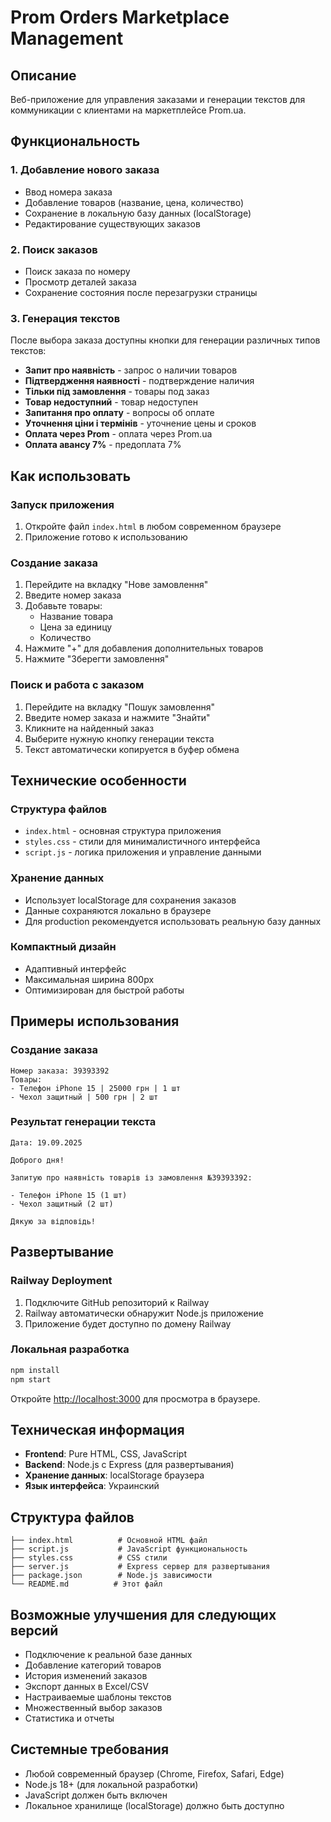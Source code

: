 # Prom Orders Marketplace Management

## Описание
Веб-приложение для управления заказами и генерации текстов для коммуникации с клиентами на маркетплейсе Prom.ua.

## Функциональность

### 1. Добавление нового заказа
- Ввод номера заказа
- Добавление товаров (название, цена, количество)
- Сохранение в локальную базу данных (localStorage)
- Редактирование существующих заказов

### 2. Поиск заказов
- Поиск заказа по номеру
- Просмотр деталей заказа
- Сохранение состояния после перезагрузки страницы

### 3. Генерация текстов
После выбора заказа доступны кнопки для генерации различных типов текстов:
- **Запит про наявність** - запрос о наличии товаров
- **Підтвердження наявності** - подтверждение наличия
- **Тільки під замовлення** - товары под заказ
- **Товар недоступний** - товар недоступен
- **Запитання про оплату** - вопросы об оплате
- **Уточнення ціни і термінів** - уточнение цены и сроков
- **Оплата через Prom** - оплата через Prom.ua
- **Оплата авансу 7%** - предоплата 7%

## Как использовать

### Запуск приложения
1. Откройте файл `index.html` в любом современном браузере
2. Приложение готово к использованию

### Создание заказа
1. Перейдите на вкладку "Нове замовлення"
2. Введите номер заказа
3. Добавьте товары:
   - Название товара
   - Цена за единицу
   - Количество
4. Нажмите "+" для добавления дополнительных товаров
5. Нажмите "Зберегти замовлення"

### Поиск и работа с заказом
1. Перейдите на вкладку "Пошук замовлення"
2. Введите номер заказа и нажмите "Знайти"
3. Кликните на найденный заказ
4. Выберите нужную кнопку генерации текста
5. Текст автоматически копируется в буфер обмена

## Технические особенности

### Структура файлов
- `index.html` - основная структура приложения
- `styles.css` - стили для минималистичного интерфейса
- `script.js` - логика приложения и управление данными

### Хранение данных
- Использует localStorage для сохранения заказов
- Данные сохраняются локально в браузере
- Для production рекомендуется использовать реальную базу данных

### Компактный дизайн
- Адаптивный интерфейс
- Максимальная ширина 800px
- Оптимизирован для быстрой работы

## Примеры использования

### Создание заказа
```
Номер заказа: 39393392
Товары:
- Телефон iPhone 15 | 25000 грн | 1 шт
- Чехол защитный | 500 грн | 2 шт
```

### Результат генерации текста
```
Дата: 19.09.2025

Доброго дня!

Запитую про наявність товарів із замовлення №39393392:

- Телефон iPhone 15 (1 шт)
- Чехол защитный (2 шт)

Дякую за відповідь!
```

## Развертывание

### Railway Deployment
1. Подключите GitHub репозиторий к Railway
2. Railway автоматически обнаружит Node.js приложение
3. Приложение будет доступно по домену Railway

### Локальная разработка
```bash
npm install
npm start
```

Откройте [http://localhost:3000](http://localhost:3000) для просмотра в браузере.

## Техническая информация
- **Frontend**: Pure HTML, CSS, JavaScript
- **Backend**: Node.js с Express (для развертывания)
- **Хранение данных**: localStorage браузера
- **Язык интерфейса**: Украинский

## Структура файлов
```
├── index.html          # Основной HTML файл
├── script.js           # JavaScript функциональность  
├── styles.css          # CSS стили
├── server.js           # Express сервер для развертывания
├── package.json        # Node.js зависимости
└── README.md          # Этот файл
```

## Возможные улучшения для следующих версий
- Подключение к реальной базе данных
- Добавление категорий товаров  
- История изменений заказов
- Экспорт данных в Excel/CSV
- Настраиваемые шаблоны текстов
- Множественный выбор заказов
- Статистика и отчеты

## Системные требования
- Любой современный браузер (Chrome, Firefox, Safari, Edge)
- Node.js 18+ (для локальной разработки)
- JavaScript должен быть включен
- Локальное хранилище (localStorage) должно быть доступно